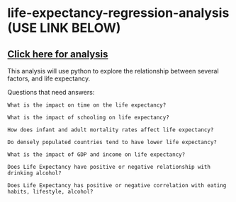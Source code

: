 # life-expectancy-regression-analysis (USE LINK BELOW)
## [Click here for analysis](https://nbviewer.org/github/andrewt2470/life-expectancy-regression-analysis/blob/master/Use_Link_below_Life_expectancy.html)

This analysis will use python to explore the relationship between several factors, and life expectancy.

Questions that need answers:

    What is the impact on time on the life expectancy?

    What is the impact of schooling on life expectancy?

    How does infant and adult mortality rates affect life expectancy?

    Do densely populated countries tend to have lower life expectancy?

    What is the impact of GDP and income on life expectancy?

    Does Life Expectancy have positive or negative relationship with drinking alcohol?

    Does Life Expectancy has positive or negative correlation with eating habits, lifestyle, alcohol?
